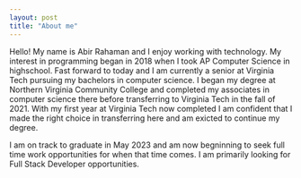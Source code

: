 ```yaml
---
layout: post
title: "About me"
---
```


Hello! My name is Abir Rahaman and I enjoy working with technology. My interest in programming began in 2018 when I took AP Computer Science in highschool. Fast forward to today and I am currently a senior at Virginia Tech pursuing my bachelors in computer science. I began my degree at Northern Virginia Community College and completed my associates in computer science there before transferring to Virginia Tech in the fall of 2021. With my first year at Virginia Tech now completed I am confident that I made the right choice in transferring here and am exicted to continue my degree.

I am on track to graduate in May 2023 and am now begninning to seek full time work opportunities for when that time comes. I am primarily looking for Full Stack Developer opportunities.
